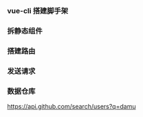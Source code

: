 ### vue-cli 搭建脚手架
### 拆静态组件  
### 搭建路由
### 发送请求
### 数据仓库


https://api.github.com/search/users?q=damu
